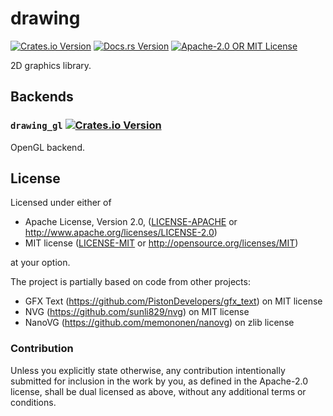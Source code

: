 # drawing

[![Crates.io Version](https://img.shields.io/crates/v/drawing.svg)](https://crates.io/crates/drawing)
[![Docs.rs Version](https://docs.rs/drawing/badge.svg)](https://docs.rs/drawing)
[![Apache-2.0 OR MIT License](https://img.shields.io/crates/l/drawing.svg)](https://github.com/marek-g/rust-drawing/blob/master/LICENSE-APACHE)

2D graphics library.

## Backends

### `drawing_gl` [![Crates.io Version](https://img.shields.io/crates/v/drawing_gl.svg)](https://crates.io/crates/drawing_gl)

OpenGL backend.

## License

Licensed under either of

 * Apache License, Version 2.0, ([LICENSE-APACHE](LICENSE-APACHE) or http://www.apache.org/licenses/LICENSE-2.0)
 * MIT license ([LICENSE-MIT](LICENSE-MIT) or http://opensource.org/licenses/MIT)

at your option.

The project is partially based on code from other projects:

 * GFX Text (https://github.com/PistonDevelopers/gfx_text) on MIT license
 * NVG (https://github.com/sunli829/nvg) on MIT license 
 * NanoVG (https://github.com/memononen/nanovg) on zlib license

### Contribution

Unless you explicitly state otherwise, any contribution intentionally submitted
for inclusion in the work by you, as defined in the Apache-2.0 license, shall be dual licensed as above, without any
additional terms or conditions.
